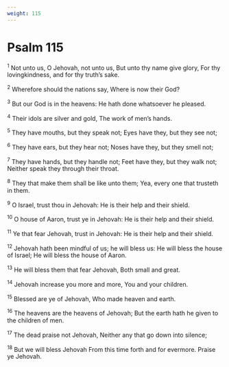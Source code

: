 ```yaml
---
weight: 115
---
```


# Psalm 115

<sup>1</sup> Not unto us, O Jehovah, not unto us, But unto thy name give glory, For thy lovingkindness, and for thy truth’s sake. 

<sup>2</sup> Wherefore should the nations say, Where is now their God? 

<sup>3</sup> But our God is in the heavens: He hath done whatsoever he pleased. 

<sup>4</sup> Their idols are silver and gold, The work of men’s hands. 

<sup>5</sup> They have mouths, but they speak not; Eyes have they, but they see not; 

<sup>6</sup> They have ears, but they hear not; Noses have they, but they smell not; 

<sup>7</sup> They have hands, but they handle not; Feet have they, but they walk not; Neither speak they through their throat. 

<sup>8</sup> They that make them shall be like unto them; Yea, every one that trusteth in them. 

<sup>9</sup> O Israel, trust thou in Jehovah: He is their help and their shield. 

<sup>10</sup> O house of Aaron, trust ye in Jehovah: He is their help and their shield. 

<sup>11</sup> Ye that fear Jehovah, trust in Jehovah: He is their help and their shield. 

<sup>12</sup> Jehovah hath been mindful of us; he will bless us: He will bless the house of Israel; He will bless the house of Aaron. 

<sup>13</sup> He will bless them that fear Jehovah, Both small and great. 

<sup>14</sup> Jehovah increase you more and more, You and your children. 

<sup>15</sup> Blessed are ye of Jehovah, Who made heaven and earth. 

<sup>16</sup> The heavens are the heavens of Jehovah; But the earth hath he given to the children of men. 

<sup>17</sup> The dead praise not Jehovah, Neither any that go down into silence; 

<sup>18</sup> But we will bless Jehovah From this time forth and for evermore. Praise ye Jehovah. 


